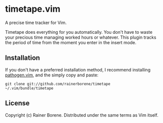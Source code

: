 timetape.vim
============

A precise time tracker for Vim. 

Timetape does everything for you automatically. You don't have to waste your
precious time managing worked hours or whatever. This plugin tracks the period
of time from the moment you enter in the insert mode.

## Installation

If you don't have a preferred installation method, I recommend installing
[pathogen.vim](https://github.com/tpope/vim-pathogen), and the simply copy and
paste:

    git clone git://github.com/rainerborene/timetape ~/.vim/bundle/timetape

## License

Copyright (c) Rainer Borene. Distributed under the same terms as Vim itself.
